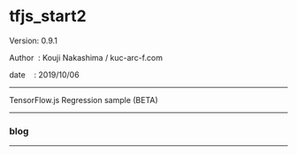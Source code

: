 ﻿# tfjs_start2

 Version: 0.9.1

 Author  : Kouji Nakashima / kuc-arc-f.com

 date    : 2019/10/06

***

TensorFlow.js Regression sample (BETA)

***
### blog



***

